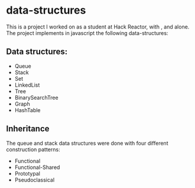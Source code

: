# data-structures

This is a project I worked on as a student at Hack Reactor, with [](), and alone. The project implements in javascript the following data-structures:

## Data structures:

- Queue
- Stack
- Set
- LinkedList
- Tree
- BinarySearchTree
- Graph
- HashTable

## Inheritance

The queue and stack data structures were done with four different construction patterns:

- Functional
- Functional-Shared
- Prototypal
- Pseudoclassical
